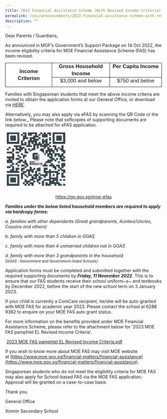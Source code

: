 ```yaml
---
title: 2023 Financial Assistance Scheme (With Revised Income Criteria)
permalink: /xss/announcements/2023-financial-assistance-scheme-with-revised-income-criteria/
description: ""
---
```

Dear Parents / Guardians,

As announced in MOF’s Government’s Support Package on 14 Oct 2022, the income eligibility criteria for MOE Financial Assistance Scheme (FAS) has been revised.

  

<table style="margin: auto; outline: 0px; padding: 0px; clear: both; border-collapse: collapse; color: rgb(0, 0, 0); font-family: Helvetica, sans-serif; font-size: 17px; font-style: normal; font-variant-ligatures: normal; font-variant-caps: normal; font-weight: 400; letter-spacing: normal; orphans: 2; text-align: left; text-transform: none; white-space: normal; widows: 2; word-spacing: 0px; -webkit-text-stroke-width: 0px; background-color: rgb(255, 255, 255); text-decoration-thickness: initial; text-decoration-style: initial; text-decoration-color: initial; border: none;" cellpadding="0" cellspacing="0" border="1" class="MsoTableGrid ive_eobj_center"><tbody style="margin: 0px; outline: 0px; padding: 0px;"><tr style="margin: 0px; outline: 0px; padding: 0px; height: 22pt;"><td style="margin: 0px; outline: 0px; padding: 0cm 5.4pt; width: 125pt; border: 1pt solid windowtext; height: 22pt;" rowspan="2" width="167"><p style="margin: 0px 0px 0cm; outline: 0px; padding: 0px; line-height: 16.8pt; color: rgb(0, 0, 0); font-family: Helvetica, sans-serif; font-size: 17px; font-weight: 400; text-align: center;" align="center" class="MsoNormal"><b style="margin: 0px; outline: 0px; padding: 0px;"><span style="margin: 0px; outline: 0px; padding: 0px; font-family: Arial, sans-serif; color: rgb(30, 29, 29);" lang="EN-SG">Income Criterion</span></b></p></td><td style="margin: 0px; outline: 0px; padding: 0cm 5.4pt; width: 158.5pt; border-top: 1pt solid windowtext; border-right: 1pt solid windowtext; border-bottom: 1pt solid windowtext; border-image: initial; border-left: none; height: 22pt;" valign="top" width="211"><p style="margin: 0px 0px 0cm; outline: 0px; padding: 0px; line-height: 16.8pt; color: rgb(0, 0, 0); font-family: Helvetica, sans-serif; font-size: 17px; font-weight: 400; text-align: center;" align="center" class="MsoNormal"><b style="margin: 0px; outline: 0px; padding: 0px;"><span style="margin: 0px; outline: 0px; padding: 0px; font-family: Arial, sans-serif; color: rgb(30, 29, 29);" lang="EN-SG">Gross Household Income</span></b></p></td><td style="margin: 0px; outline: 0px; padding: 0cm 5.4pt; width: 148.25pt; border-top: 1pt solid windowtext; border-right: 1pt solid windowtext; border-bottom: 1pt solid windowtext; border-image: initial; border-left: none; height: 22pt;" valign="top" width="198"><p style="margin: 0px 0px 0cm; outline: 0px; padding: 0px; line-height: 16.8pt; color: rgb(0, 0, 0); font-family: Helvetica, sans-serif; font-size: 17px; font-weight: 400; text-align: center;" align="center" class="MsoNormal"><b style="margin: 0px; outline: 0px; padding: 0px;"><span style="margin: 0px; outline: 0px; padding: 0px; font-family: Arial, sans-serif; color: rgb(30, 29, 29);" lang="EN-SG">Per Capita Income</span></b></p></td></tr><tr style="margin: 0px; outline: 0px; padding: 0px; height: 22pt;"><td style="margin: 0px; outline: 0px; padding: 0cm 5.4pt; width: 158.5pt; border-top: none; border-left: none; border-bottom: 1pt solid windowtext; border-right: 1pt solid windowtext; height: 22pt;" valign="top" width="211"><p style="margin: 0px 0px 0cm; outline: 0px; padding: 0px; line-height: 16.8pt; color: rgb(0, 0, 0); font-family: Helvetica, sans-serif; font-size: 17px; font-weight: 400; text-align: center;" align="center" class="MsoNormal"><span style="margin: 0px; outline: 0px; padding: 0px; font-family: Arial, sans-serif; color: rgb(30, 29, 29);" lang="EN-SG">$3,000 and below</span></p></td><td style="margin: 0px; outline: 0px; padding: 0cm 5.4pt; width: 148.25pt; border-top: none; border-left: none; border-bottom: 1pt solid windowtext; border-right: 1pt solid windowtext; height: 22pt;" valign="top" width="198"><p style="margin: 0px 0px 0cm; outline: 0px; padding: 0px; line-height: 16.8pt; color: rgb(0, 0, 0); font-family: Helvetica, sans-serif; font-size: 17px; font-weight: 400; text-align: center;" align="center" class="MsoNormal"><span style="margin: 0px; outline: 0px; padding: 0px; font-family: Arial, sans-serif; color: rgb(30, 29, 29);" lang="EN-SG">$750 and below</span></p></td></tr></tbody></table>

Families with Singaporean students that meet the above income criteria are invited to obtain the application forms at our General Office, or download via&nbsp;_[HERE](/files/2023%20MOE%20FAS%20Application%20Form.pdf)_.  

Alternatively, you may also apply via eFAS by scanning the QR Code or the link below._&nbsp;Please note that&nbsp;softcopies of supporting documents are required to be attached for eFAS application.

<style>  
img {  
  display: block;  
  margin-left: auto;  
  margin-right: auto;  
}  
</style>  
<body><img src="/images/Picture1.jpeg" alt="2023 Financial Assistance Scheme (With Revised Income Criteria)" style="width:40%;">  
  
</body>

<p style="text-align:center;"><a href="https://go.gov.sg/moe-efas">https://go.gov.sg/moe-efas</a></p>

**_Families under the below listed household members are required to apply via&nbsp;hardcopy forms:_**  

_a. families with other dependents (Great grandparents, Aunties/Uncles, Cousins and others)_

_b. family with more than 5 children in GGAS_

_c. family with more than 4 unmarried children not in GGAS_

_d. family with more than 3 grandparents in the household_ <br>
<small><em>[GGAS : Government and Government-Aided Schools\]</em></small>

Application forms must be completed and submitted together with the required supporting documents by&nbsp;**_Friday, 11 November 2022_**. This is to ensure that our FAS students receive their school uniform~s~&nbsp;and textbooks by December 2022, before the start of the new school term on 3 January 2023.

If your child is currently a ComCare recipient, he/she will be auto-granted with MOE FAS for academic year 2023.&nbsp;Please contact the school at&nbsp;6288 9382 to enquire on your MOE FAS auto grant status.

For more information on the benefits provided under MOE Financial Assistance Scheme, please refer to the attachment below for ‘2023 MOE FAS pamphlet EL Revised Income Criteria’.

&nbsp;[2023 MOE FAS pamphlet EL Revised Income Criteria.pdf](/files/2023%20MOE%20FAS%20pamphlet%20EL%20-%20Revised%20Income%20Criteria.pdf)

  

If you wish to know more about MOE FAS may visit MOE website at&nbsp;[https://www.moe.gov.sg/financial-matters/financial-assistance](https://www.moe.gov.sg/financial-matters/financial-assistance).

Singaporean students who do not meet the eligibility criteria for MOE FAS may also apply for School-based FAS via the MOE FAS application. Approval will be granted on a case-to-case basis.

  

Thank you.

General Office

Xinmin Secondary School